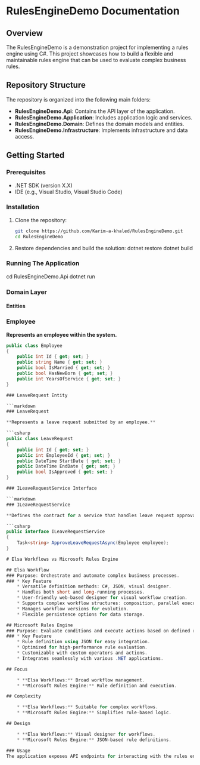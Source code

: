 # RulesEngineDemo Documentation

## Overview
The RulesEngineDemo is a demonstration project for implementing a rules engine using C#. This project showcases how to build a flexible and maintainable rules engine that can be used to evaluate complex business rules.

## Repository Structure
The repository is organized into the following main folders:

- **RulesEngineDemo.Api**: Contains the API layer of the application.
- **RulesEngineDemo.Application**: Includes application logic and services.
- **RulesEngineDemo.Domain**: Defines the domain models and entities.
- **RulesEngineDemo.Infrastructure**: Implements infrastructure and data access.

## Getting Started
### Prerequisites
- .NET SDK (version X.X)
- IDE (e.g., Visual Studio, Visual Studio Code)

### Installation
1. Clone the repository:
   ```sh
   git clone https://github.com/Karim-a-khaled/RulesEngineDemo.git
   cd RulesEngineDemo

2. Restore dependencies and build the solution:
dotnet restore
dotnet build

### Running The Application
cd RulesEngineDemo.Api
dotnet run

### Domain Layer

#### Entities

### Employee

**Represents an employee within the system.**

```csharp
public class Employee
{
    public int Id { get; set; }
    public string Name { get; set; }
    public bool IsMarried { get; set; }
    public bool HasNewBorn { get; set; }
    public int YearsOfService { get; set; }
}

### LeaveRequest Entity

```markdown
### LeaveRequest

**Represents a leave request submitted by an employee.**

```csharp
public class LeaveRequest
{
    public int Id { get; set; }
    public int EmployeeId { get; set; }
    public DateTime StartDate { get; set; }
    public DateTime EndDate { get; set; }
    public bool IsApproved { get; set; }
}

### ILeaveRequestService Interface

```markdown
### ILeaveRequestService

**Defines the contract for a service that handles leave request approval.**

```csharp
public interface ILeaveRequestService
{
    Task<string> ApproveLeaveRequestAsync(Employee employee);
}

# Elsa Workflows vs Microsoft Rules Engine

## Elsa Workflow
### Purpose: Orchestrate and automate complex business processes.
### * Key Feature
    * Versatile definition methods: C#, JSON, visual designer.
    * Handles both short and long-running processes.
    * User-friendly web-based designer for visual workflow creation.
    * Supports complex workflow structures: composition, parallel execution.
    * Manages workflow versions for evolution.
    * Flexible persistence options for data storage.

## Microsoft Rules Engine
### Purpose: Evaluate conditions and execute actions based on defined rules.
### * Key Feature
    * Rule definition using JSON for easy integration.
    * Optimized for high-performance rule evaluation.
    * Customizable with custom operators and actions.
    * Integrates seamlessly with various .NET applications.

## Focus

    * **Elsa Workflows:** Broad workflow management.
    * **Microsoft Rules Engine:** Rule definition and execution.

## Complexity

    * **Elsa Workflows:** Suitable for complex workflows.
    * **Microsoft Rules Engine:** Simplifies rule-based logic.

## Design

    * **Elsa Workflows:** Visual designer for workflows.
    * **Microsoft Rules Engine:** JSON-based rule definitions.

### Usage
The application exposes API endpoints for interacting with the rules engine. You can test these endpoints using tools like Postman or cURL.
